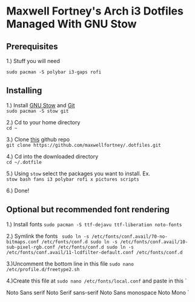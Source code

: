 # Maxwell Fortney's Arch i3 Dotfiles Managed With GNU Stow

## Prerequisites

1.) Stuff you will need 

`sudo pacman -S polybar i3-gaps rofi `


## Installing

1.) Install [GNU Stow](https://www.gnu.org/software/stow/manual/stow.html) and [Git](https://git-scm.com/docs)  
`sudo pacman -S stow git`

2.) Cd to your home directory  
`cd ~`

3.) Clone [this](https://github.com/maxwellfortney/.dotfiles) github repo  
`git clone https://github.com/maxwellfortney/.dotfiles.git`

4.) Cd into the downloaded directory  
`cd ~/.dotfile`

5.) Using `stow` select the packages you want to install. Ex.  
`stow bash fans i3 polybar rofi x pictures scripts` 

6.) Done!

## Optional but recommended font rendering
1.) Install fonts
`sudo pacman -S ttf-dejavu ttf-liberation noto-fonts`


2.) Symlink the fonts
` sudo ln -s /etc/fonts/conf.avail/70-no-bitmaps.conf /etc/fonts/conf.d
  sudo ln -s /etc/fonts/conf.avail/10-sub-pixel-rgb.conf /etc/fonts/conf.d
  sudo ln -s /etc/fonts/conf.avail/11-lcdfilter-default.conf /etc/fonts/conf.d`
  
3.)Uncomment the bottom line in this file
`sudo nano /etc/profile.d/freetype2.sh`

4.)Create this file at 
`sudo nano /etc/fonts/local.conf`
and paste in this
`  <?xml version="1.0"?>
  <!DOCTYPE fontconfig SYSTEM "fonts.dtd">
  <fontconfig>
      <match>
          <edit mode="prepend" name="family"><string>Noto Sans</string></edit>
      </match>
      <match target="pattern">
          <test qual="any" name="family"><string>serif</string></test>
          <edit name="family" mode="assign" binding="same"><string>Noto Serif</string></edit>
      </match>
      <match target="pattern">
          <test qual="any" name="family"><string>sans-serif</string></test>
          <edit name="family" mode="assign" binding="same"><string>Noto Sans</string></edit>
      </match>
      <match target="pattern">
          <test qual="any" name="family"><string>monospace</string></test>
          <edit name="family" mode="assign" binding="same"><string>Noto Mono</string></edit>
      </match>
  </fontconfig>
`
